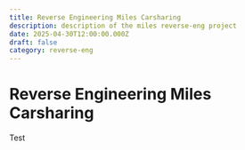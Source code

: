 ```yaml
---
title: Reverse Engineering Miles Carsharing
description: description of the miles reverse-eng project
date: 2025-04-30T12:00:00.000Z
draft: false
category: reverse-eng
---
```


# Reverse Engineering Miles Carsharing

Test